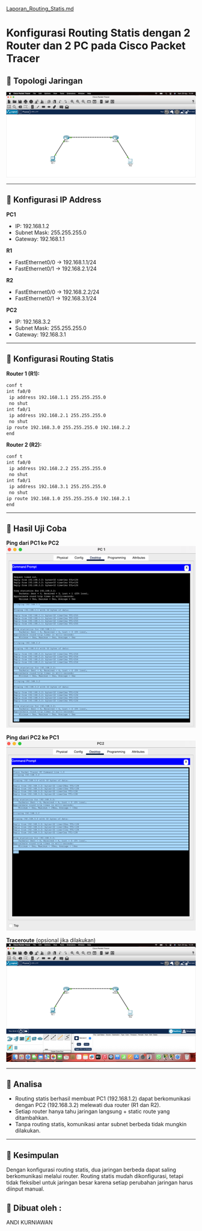 [Laporan_Routing_Statis.md](https://github.com/user-attachments/files/22040561/Laporan_Routing_Statis.md)
# Konfigurasi Routing Statis dengan 2 Router dan 2 PC pada Cisco Packet Tracer

## 🔹 Topologi Jaringan
![Topologi](gambar1.png)

---

## 🔹 Konfigurasi IP Address  
**PC1**  
- IP: 192.168.1.2  
- Subnet Mask: 255.255.255.0  
- Gateway: 192.168.1.1  

**R1**  
- FastEthernet0/0 → 192.168.1.1/24  
- FastEthernet0/1 → 192.168.2.1/24  

**R2**  
- FastEthernet0/0 → 192.168.2.2/24  
- FastEthernet0/1 → 192.168.3.1/24  

**PC2**  
- IP: 192.168.3.2  
- Subnet Mask: 255.255.255.0  
- Gateway: 192.168.3.1  

---

## 🔹 Konfigurasi Routing Statis  
**Router 1 (R1):**
```
conf t
int fa0/0
 ip address 192.168.1.1 255.255.255.0
 no shut
int fa0/1
 ip address 192.168.2.1 255.255.255.0
 no shut
ip route 192.168.3.0 255.255.255.0 192.168.2.2
end
```

**Router 2 (R2):**
```
conf t
int fa0/0
 ip address 192.168.2.2 255.255.255.0
 no shut
int fa0/1
 ip address 192.168.3.1 255.255.255.0
 no shut
ip route 192.168.1.0 255.255.255.0 192.168.2.1
end
```

---

## 🔹 Hasil Uji Coba  

**Ping dari PC1 ke PC2**  
![Ping PC1](gambar7.png)

**Ping dari PC2 ke PC1**  
![Ping PC2](gambar8.png)

**Traceroute** (opsional jika dilakukan)  
![Traceroute](gambar9.png)

---

## 🔹 Analisa  
- Routing statis berhasil membuat PC1 (192.168.1.2) dapat berkomunikasi dengan PC2 (192.168.3.2) melewati dua router (R1 dan R2).  
- Setiap router hanya tahu jaringan langsung + static route yang ditambahkan.  
- Tanpa routing statis, komunikasi antar subnet berbeda tidak mungkin dilakukan.  

---

## 🔹 Kesimpulan  
Dengan konfigurasi routing statis, dua jaringan berbeda dapat saling berkomunikasi melalui router. Routing statis mudah dikonfigurasi, tetapi tidak fleksibel untuk jaringan besar karena setiap perubahan jaringan harus diinput manual.

## 🔹 Dibuat oleh :
ANDI KURNIAWAN
